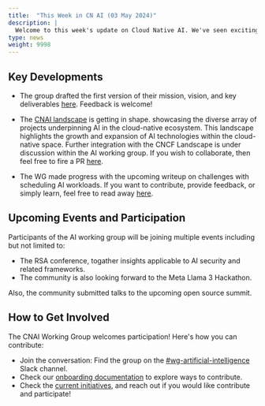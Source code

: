 ```yaml
---
title:  "This Week in CN AI (03 May 2024)"
description: |
  Welcome to this week's update on Cloud Native AI. We've seen exciting contributions that expand our landscape and enhance our collaborative projects. This update covers new developments and how you can actively participate in shaping the future of AI in the cloud-native space.
type: news
weight: 9998
---
```


## Key Developments

* The group drafted the first version of their mission, vision, and key deliverables [here](https://tag-runtime.cncf.io/wgs/cnaiwg/mission_vision_strategy/). Feedback is welcome!

* The [CNAI landscape](https://rx-m.github.io/cnai-landscape/?group=cnai) is getting in shape. showcasing the diverse array of projects underpinning AI in the cloud-native ecosystem. This landscape highlights the growth and expansion of AI technologies within the cloud-native space. Further integration with the CNCF Landscape is under discussion within the AI working group. If you wish to collaborate, then feel free to fire a PR [here](https://github.com/RX-M/cnai-landscape).

* The WG made progress with the upcoming writeup on challenges with scheduling AI workloads. If you want to contribute, provide feedback, or simply learn, feel free to read away [here](https://docs.google.com/document/d/1KNmTKwI_cRXZ0KVBqdBhkO1EuS4PhLIUvT16Y2a5erU/edit#heading=h.o0qwmph1a5ft).

## Upcoming Events and Participation

Participants of the AI working group will be joining multiple events including but not limited to:

* The RSA conference, togather insights applicable to AI security and related frameworks.
* The community is also looking forward to the Meta Llama 3 Hackathon.

Also, the community submitted talks to the upcoming open source summit.

## How to Get Involved

The CNAI Working Group welcomes participation! Here's how you can contribute:

* Join the conversation: Find the group on the [#wg-artificial-intelligence](https://cloud-native.slack.com/archives/C05TYJE81SR) Slack channel.
* Check our [onboarding documentation](https://tag-runtime.cncf.io/wgs/cnaiwg/onboarding/) to explore ways to contribute.
* Check the [current initiatives](https://github.com/orgs/cncf/projects/38), and reach out if you would like contribute and participate!
